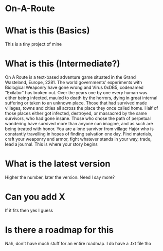# On-A-Route

# What is this (Basics)
This is a tiny project of mine

# What is this (Intermediate?)
On A Route is a text-based adventure game situated in the Grand Wasteland, Europe, 2281. The world governments' experiments with Biological Weaponry have gone wrong and Virus 0xDB5, codenamed "Exilator" has broken out. Over the years one by one every human was either being infected, mauled to death by the horrors, dying in great internal suffering or taken to an unknown place. Those that had survived made villages, towns and cities all across the place they once called home. Half of those places either got infected, destroyed, or massacred by the same survivors, who had gone insane. Those who chose the path of perpetual wandering have survived more than anyone can imagine, and as such are being treated with honor. You are a lone survivor from village Hajör who is constantly travelling in hopes of finding salvation one day. Find materials, craft your weaponry and armor, fight whatever stands in your way, trade, lead a journal. This is where your story begins

# What is the latest version
Higher the number, later the version. Need I say more?

# Can you add X
If it fits then yes I guess

# Is there a roadmap for this
Nah, don't have much stuff for an entire roadmap. I do have a .txt file tho
